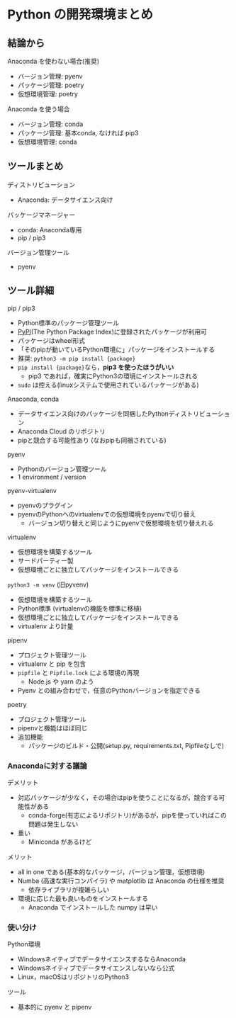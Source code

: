 # Python の開発環境まとめ

## 結論から
Anaconda を使わない場合(推奨)
- バージョン管理: pyenv
- パッケージ管理: poetry
- 仮想環境管理: poetry

Anaconda を使う場合
- バージョン管理: conda
- パッケージ管理: 基本conda, なければ pip3
- 仮想環境管理: conda

## ツールまとめ
ディストリビューション
- Anaconda: データサイエンス向け

パッケージマネージャー
- conda: Anaconda専用
- pip / pip3

バージョン管理ツール
- pyenv

## ツール詳細
pip / pip3
- Python標準のパッケージ管理ツール
- [PyPI](https://pypi.org/)(The Python Package Index)に登録されたパッケージが利用可
- パッケージはwheel形式
- 「そのpipが動いているPython環境に」パッケージをインストールする
- 推奨: `python3 -m pip install {package}`
- `pip install {package}`なら，**pip3 を使ったほうがいい**
  - pip3 であれば，確実にPython3の環境にインストールされる
- `sudo` は控える(linuxシステムで使用されているパッケージがある)

Anaconda, conda
- データサイエンス向けのパッケージを同梱したPythonディストリビューション
- Anaconda Cloud のリポジトリ
- pipと競合する可能性あり (なおpipも同梱されている)

pyenv
- Pythonのバージョン管理ツール
- 1 environment / version

pyenv-virtualenv
- pyenvのプラグイン
- pyenvのPythonへのvirtualenvでの仮想環境をpyenvで切り替え
  - バージョン切り替えと同じようにpyenvで仮想環境を切り替えれる

virtualenv
- 仮想環境を構築するツール
- サードパーティー製
- 仮想環境ごとに独立してパッケージをインストールできる

`python3 -m venv` (旧pyvenv)
- 仮想環境を構築するツール
- Python標準 (virtualenvの機能を標準に移植)
- 仮想環境ごとに独立してパッケージをインストールできる
- virtualenv より計量

pipenv
- プロジェクト管理ツール
- virtualenv と pip を包含
- `pipfile` と `Pipfile.lock` による環境の再現
  - Node.js や yarn のよう
- Pyenv との組み合わせで，任意のPythonバージョンを指定できる

poetry
- プロジェクト管理ツール
- pipenvと機能はほぼ同じ
- 追加機能
  - パッケージのビルド・公開(setup.py, requirements.txt, Pipfileなしで)

### Anacondaに対する議論
デメリット
- 対応パッケージが少なく，その場合はpipを使うことになるが，競合する可能性がある
  - conda-forge(有志によるリポジトリ)があるが，pipを使っていればこの問題は発生しない
- 重い
  - Miniconda があるけど

メリット
- all in one である(基本的なパッケージ，バージョン管理，仮想環境)
- Numba (高速な実行コンパイラ) や matplotlib は Anaconda の仕様を推奨
  - 依存ライブラリが複雑らしい
- 環境に応じた最も良いものをインストールする
  - Anaconda でインストールした numpy は早い

### 使い分け
Python環境
- WindowsネイティブでデータサイエンスするならAnaconda
- Windowsネイティブでデータサイエンスしないなら公式
- Linux，macOSはリポジトリのPython3

ツール
- 基本的に pyenv と pipenv
